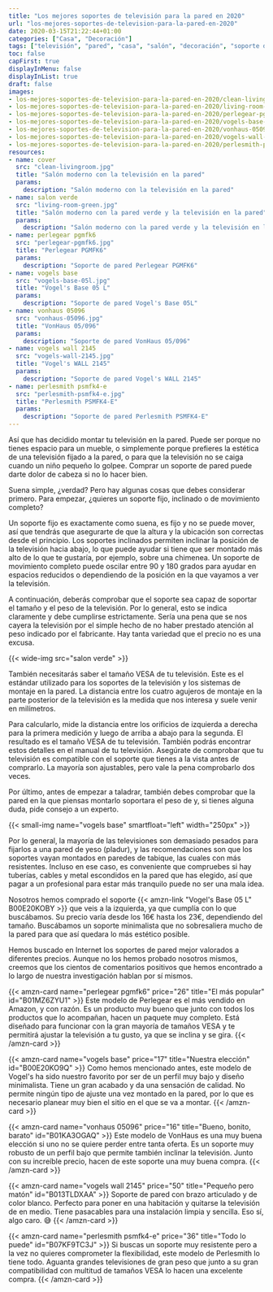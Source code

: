 ```yaml
---
title: "Los mejores soportes de televisión para la pared en 2020"
url: "los-mejores-soportes-de-television-para-la-pared-en-2020"
date: 2020-03-15T21:22:44+01:00
categories: ["Casa", "Decoración"]
tags: ["televisión", "pared", "casa", "salón", "decoración", "soporte de pared", "Vogel's", "Perlegear", "Perlesmith", "VonHaus"]
toc: false
capFirst: true
displayInMenu: false
displayInList: true
draft: false
images:
- los-mejores-soportes-de-television-para-la-pared-en-2020/clean-livingroom.jpg
- los-mejores-soportes-de-television-para-la-pared-en-2020/living-room-green.jpg
- los-mejores-soportes-de-television-para-la-pared-en-2020/perlegear-pgmfk6.jpg
- los-mejores-soportes-de-television-para-la-pared-en-2020/vogels-base-05l.jpg
- los-mejores-soportes-de-television-para-la-pared-en-2020/vonhaus-05096.jpg
- los-mejores-soportes-de-television-para-la-pared-en-2020/vogels-wall-2145.jpg
- los-mejores-soportes-de-television-para-la-pared-en-2020/perlesmith-psmfk4-e.jpg
resources:
- name: cover
  src: "clean-livingroom.jpg"
  title: "Salón moderno con la televisión en la pared"
  params:
    description: "Salón moderno con la televisión en la pared"
- name: salon verde
  src: "living-room-green.jpg"
  title: "Salón moderno con la pared verde y la televisión en la pared"
  params:
    description: "Salón moderno con la pared verde y la televisión en la pared"
- name: perlegear pgmfk6
  src: "perlegear-pgmfk6.jpg"
  title: "Perlegear PGMFK6"
  params:
    description: "Soporte de pared Perlegear PGMFK6"
- name: vogels base
  src: "vogels-base-05l.jpg"
  title: "Vogel's Base 05 L"
  params:
    description: "Soporte de pared Vogel's Base 05L"
- name: vonhaus 05096
  src: "vonhaus-05096.jpg"
  title: "VonHaus 05/096"
  params:
    description: "Soporte de pared VonHaus 05/096"
- name: vogels wall 2145
  src: "vogels-wall-2145.jpg"
  title: "Vogel's WALL 2145"
  params:
    description: "Soporte de pared Vogel's WALL 2145"
- name: perlesmith psmfk4-e
  src: "perlesmith-psmfk4-e.jpg"
  title: "Perlesmith PSMFK4-E"
  params:
    description: "Soporte de pared Perlesmith PSMFK4-E"
---
```


Así que has decidido montar tu televisión en la pared. Puede ser porque no tienes espacio para un mueble, o simplemente porque prefieres la estética de una televisión fijado a la pared, o para que la televisión no se caiga cuando un niño pequeño lo golpee. Comprar un soporte de pared puede darte dolor de cabeza si no lo hacer bien.

<!--more-->

Suena simple, ¿verdad? Pero hay algunas cosas que debes considerar primero. Para empezar, ¿quieres un soporte fijo, inclinado o de movimiento completo?

Un soporte fijo es exactamente como suena, es fijo y no se puede mover, así que tendrás que asegurarte de que la altura y la ubicación son correctas desde el principio. Los soportes inclinados permiten inclinar la posición de la televisión hacia abajo, lo que puede ayudar si tiene que ser montado más alto de lo que te gustaría, por ejemplo, sobre una chimenea. Un soporte de movimiento completo puede oscilar entre 90 y 180 grados para ayudar en espacios reducidos o dependiendo de la posición en la que vayamos a ver la televisión.

A continuación, deberás comprobar que el soporte sea capaz de soportar el tamaño y el peso de la televisión. Por lo general, esto se indica claramente y debe cumplirse estrictamente. Sería una pena que se nos cayera la televisión por el simple hecho de no haber prestado atención al peso indicado por el fabricante. Hay tanta variedad que el precio no es una excusa.

{{< wide-img src="salon verde" >}}

También necesitarás saber el tamaño VESA de tu televisión. Este es el estándar utilizado para los soportes de la televisión y los sistemas de montaje en la pared. La distancia entre los cuatro agujeros de montaje en la parte posterior de la televisión es la medida que nos interesa y suele venir en milímetros.

Para calcularlo, mide la distancia entre los orificios de izquierda a derecha para la primera medición y luego de arriba a abajo para la segunda. El resultado es el tamaño VESA de tu televisión. También podrás encontrar estos detalles en el manual de tu televisión. Asegúrate de comprobar que tu televisión es compatible con el soporte que tienes a la vista antes de comprarlo. La mayoría son ajustables, pero vale la pena comprobarlo dos veces.

Por último, antes de empezar a taladrar, también debes comprobar que la pared en la que piensas montarlo soportara el peso de y, si tienes alguna duda, pide consejo a un experto.

{{< small-img name="vogels base" smartfloat="left" width="250px" >}}

Por lo general, la mayoría de las televisiones son demasiado pesados para fijarlos a una pared de yeso (pladur), y las recomendaciones son que los soportes vayan montados en paredes de tabique, las cuales con más resistentes. Incluso en ese caso, es conveniente que compruebes si hay tuberías, cables y metal escondidos en la pared que has elegido, así que pagar a un profesional para estar más tranquilo puede no ser una mala idea.

Nosotros hemos comprado el soporte  {{< amzn-link "Vogel's Base 05 L" B00E20KOBY >}} que veis a la izquierda, ya que cumplía con lo que buscábamos. Su precio varía desde los 16€ hasta los 23€, dependiendo del tamaño. Buscábamos un soporte minimalista que no sobresaliera mucho de la pared para que así quedara lo más estético posible.

Hemos buscado en Internet los soportes de pared mejor valorados a diferentes precios. Aunque no los hemos probado nosotros mismos, creemos que los cientos de comentarios positivos que hemos encontrado a lo largo de nuestra investigación hablan por sí mismos.

{{< amzn-card name="perlegear pgmfk6" price="26" title="El más popular" id="B01MZ6ZYU1" >}}
Este modelo de Perlegear es el más vendido en Amazon, y con razón. Es un producto muy bueno que junto con todos los productos que lo acompañan, hacen un paquete muy completo. Está diseñado para funcionar con la gran mayoría de tamaños VESA y te permitirá ajustar la televisión a tu gusto, ya que se inclina y se gira.
{{< /amzn-card >}}

{{< amzn-card name="vogels base" price="17" title="Nuestra elección" id="B00E20KO9Q" >}}
Como hemos mencionado antes, este modelo de Vogel's ha sido nuestro favorito por ser de un perfil muy bajo y diseño minimalista. Tiene un gran acabado y da una sensación de calidad. No permite ningún tipo de ajuste una vez montado en la pared, por lo que es necesario planear muy bien el sitio en el que se va a montar.
{{< /amzn-card >}}

{{< amzn-card name="vonhaus 05096" price="16" title="Bueno, bonito, barato" id="B01KA3OGAQ" >}}
Este modelo de VonHaus es una muy buena elección si uno no se quiere perder entre tanta oferta. Es un soporte muy robusto de un perfil bajo que permite también inclinar la televisión. Junto con su increíble precio, hacen de este soporte una muy buena compra.
{{< /amzn-card >}}

{{< amzn-card name="vogels wall 2145" price="50" title="Pequeño pero matón" id="B013TLDXAA" >}}
Soporte de pared con brazo articulado y de color blanco. Perfecto para poner en una habitación y quitarse la televisión de en medio. Tiene pasacables para una instalación limpia y sencilla. Eso sí, algo caro. 😅
{{< /amzn-card >}}

{{< amzn-card name="perlesmith psmfk4-e" price="36" title="Todo lo puede" id="B07KF9TC3J" >}}
Si buscas un soporte muy resistente pero a la vez no quieres comprometer la flexibilidad, este modelo de Perlesmith lo tiene todo. Aguanta grandes televisiones de gran peso que junto a su gran compatibilidad con multitud de tamaños VESA lo hacen una excelente compra.
{{< /amzn-card >}}

